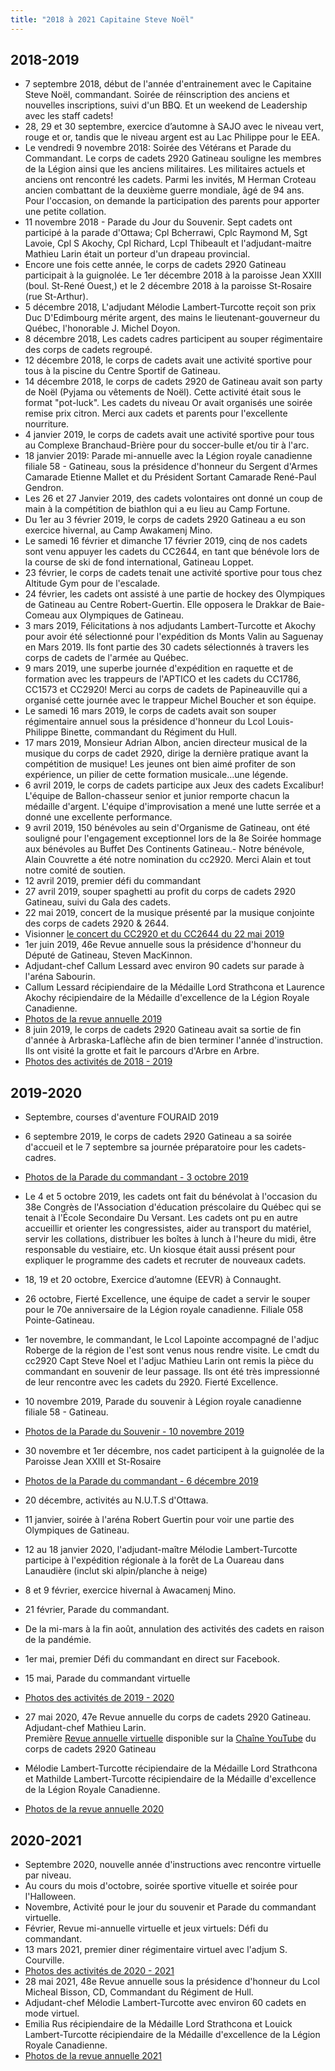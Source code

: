 ```yaml
---
title: "2018 à 2021 Capitaine Steve Noël"
---
```


## 2018-2019

* 7 septembre 2018, début de l'année d'entrainement avec le Capitaine Steve Noël, commandant. Soirée de réinscription des anciens et nouvelles inscriptions, suivi d'un BBQ. Et un weekend de Leadership avec les staff cadets!
* 28, 29 et 30 septembre, exercice d’automne à SAJO avec le niveau vert, rouge et or, tandis que le niveau argent est au Lac Philippe pour le EEA.
* Le vendredi 9 novembre 2018: Soirée des Vétérans et Parade du Commandant. Le corps de cadets 2920 Gatineau souligne les membres de la Légion ainsi que les anciens militaires. Les militaires actuels et anciens ont rencontré les cadets. Parmi les invités, M Herman Croteau ancien combattant de la deuxième guerre mondiale, âgé de 94 ans. Pour l'occasion, on demande la participation des parents pour apporter une petite collation.
* 11 novembre 2018 - Parade du Jour du Souvenir. Sept cadets ont participé à la parade d'Ottawa; Cpl Bcherrawi, Cplc Raymond M, Sgt Lavoie, Cpl S Akochy, Cpl Richard, Lcpl Thibeault et l'adjudant-maitre Mathieu Larin était un porteur d'un drapeau provincial.
* Encore une fois cette année, le corps de cadets 2920 Gatineau participait à la guignolée. Le 1er décembre 2018 à la paroisse Jean XXIII (boul. St-René Ouest,) et le 2 décembre 2018 à la paroisse St-Rosaire (rue St-Arthur).
* 5 décembre 2018, L'adjudant Mélodie Lambert-Turcotte reçoit son prix Duc D'Edimbourg mérite argent, des mains le lieutenant-gouverneur du Québec, l'honorable J. Michel Doyon.
* 8 décembre 2018, Les cadets cadres participent au souper régimentaire des corps de cadets regroupé.
* 12 décembre 2018, le corps de cadets avait une activité sportive pour tous à la piscine du Centre Sportif de Gatineau.
* 14 décembre 2018, le corps de cadets 2920 de Gatineau avait son party de Noël (Pyjama ou vêtements de Noël). Cette activité était sous le format "pot-luck". Les cadets du niveau Or avait organisés une soirée remise prix citron. Merci aux cadets et parents pour l'excellente nourriture.
* 4 janvier 2019, le corps de cadets avait une activité sportive pour tous au Complexe Branchaud-Brière pour du soccer-bulle et/ou tir à l'arc.
* 18 janvier 2019: Parade mi-annuelle avec la Légion royale canadienne filiale 58 - Gatineau, sous la présidence d'honneur du Sergent d'Armes Camarade Etienne Mallet et du Président Sortant Camarade René-Paul Gendron.
* Les 26 et 27 Janvier 2019, des cadets volontaires ont donné un coup de main à la compétition de biathlon qui a eu lieu au Camp Fortune.
* Du 1er au 3 février 2019, le corps de cadets 2920 Gatineau a eu son exercice hivernal, au Camp Awakamenj Mino.
* Le samedi 16 février et dimanche 17 février 2019, cinq de nos cadets sont venu appuyer les cadets du CC2644, en tant que bénévole lors de la course de ski de fond international, Gatineau Loppet.
* 23 février, le corps de cadets tenait une activité sportive pour tous chez Altitude Gym pour de l'escalade.
* 24 février, les cadets ont assisté à une partie de hockey des Olympiques de Gatineau au Centre Robert-Guertin. Elle opposera le Drakkar de Baie-Comeau aux Olympiques de Gatineau.
* 3 mars 2019, Félicitations à nos adjudants Lambert-Turcotte et Akochy pour avoir été sélectionné pour l'expédition ds Monts Valin au Saguenay en Mars 2019. Ils font partie des 30 cadets sélectionnés à travers les corps de cadets de l'armée au Québec.
* 9 mars 2019, une superbe journée d'expédition en raquette et de formation avec les trappeurs de l'APTICO et les cadets du CC1786, CC1573 et CC2920! Merci au corps de cadets de Papineauville qui a organisé cette journée avec le trappeur Michel Boucher et son équipe.
* Le samedi 16 mars 2019, le corps de cadets avait son souper régimentaire annuel sous la présidence d'honneur du Lcol Louis-Philippe Binette, commandant du Régiment du Hull.
* 17 mars 2019, Monsieur Adrian Albon, ancien directeur musical de la musique du corps de cadet 2920, dirige la dernière pratique avant la compétition de musique! Les jeunes ont bien aimé profiter de son expérience, un pilier de cette formation musicale...une légende.
* 6 avril 2019, le corps de cadets participe aux Jeux des cadets Excalibur! L'équipe de Ballon-chasseur senior et junior remporte chacun la médaille d'argent. L'équipe d'improvisation a mené une lutte serrée et a donné une excellente performance.
* 9 avril 2019, 150 bénévoles au sein d'Organisme de Gatineau, ont été souligné pour l'engagement exceptionnel lors de la 8e Soirée hommage aux bénévoles au Buffet Des Continents Gatineau.- Notre bénévole, Alain Couvrette a été notre nomination du cc2920. Merci Alain et tout notre comité de soutien.
* 12 avril 2019, premier défi du commandant
* 27 avril 2019, souper spaghetti au profit du corps de cadets 2920 Gatineau, suivi du Gala des cadets.
* 22 mai 2019, concert de la musique présenté par la musique conjointe des corps de cadets 2920 & 2644.
* Visionner [le concert du CC2920 et du CC2644 du 22 mai 2019](https://www.youtube.com/watch?v=Nr46dZSocuM)
* 1er juin 2019, 46e Revue annuelle sous la présidence d'honneur du Député de Gatineau, Steven MacKinnon.
* Adjudant-chef Callum Lessard avec environ 90 cadets sur parade à l'aréna Sabourin.
* Callum Lessard récipiendaire de la Médaille Lord Strathcona et Laurence Akochy récipiendaire de la Médaille d'excellence de la Légion Royale Canadienne.
* [Photos de la revue annuelle 2019](https://photos.app.goo.gl/Pp8D7vakrt413Juf7)
* 8 juin 2019, le corps de cadets 2920 Gatineau avait sa sortie de fin d'année à Arbraska-Laflèche afin de bien terminer l'année d'instruction. Ils ont visité la grotte et fait le parcours d'Arbre en Arbre.
* [Photos des activités de 2018 - 2019](https://photos.app.goo.gl/L4C8GUSwfGDo2MEy7)

## 2019-2020

* Septembre, courses d'aventure FOURAID 2019
* 6 septembre 2019, le corps de cadets 2920 Gatineau a sa soirée d'accueil et le 7 septembre sa journée préparatoire pour les cadets-cadres.
* [Photos de la Parade du commandant - 3 octobre 2019](https://photos.app.goo.gl/uiFeu8fQNpEYCFMW8)
* Le 4 et 5 octobre 2019, les cadets ont fait du bénévolat à l'occasion du 38e Congrès de l'Association d'éducation préscolaire du Québec qui se tenait à l'École Secondaire Du Versant. Les cadets ont pu en autre accueillir et orienter les congressistes, aider au transport du matériel, servir les collations, distribuer les boîtes à lunch à l'heure du midi, être responsable du vestiaire, etc. Un kiosque était aussi présent pour expliquer le programme des cadets et recruter de nouveaux cadets.
* 18, 19 et 20 octobre, Exercice d’automne (EEVR) à Connaught.
* 26 octobre, Fierté Excellence, une équipe de cadet a servir le souper pour le 70e anniversaire de la Légion royale canadienne. Filiale 058 Pointe-Gatineau.
* 1er novembre, le commandant, le Lcol Lapointe accompagné de l'adjuc Roberge de la région de l'est sont venus nous rendre visite. Le cmdt du cc2920 Capt Steve Noel et l'adjuc Mathieu Larin ont remis la pièce du commandant en souvenir de leur passage. Ils ont été très impressionné de leur rencontre avec les cadets du 2920. Fierté Excellence.
* 10 novembre 2019, Parade du souvenir à Légion royale canadienne filiale 58 - Gatineau.
* [Photos de la Parade du Souvenir - 10 novembre 2019](https://photos.app.goo.gl/F72BNEVgTBpB8W6V7)
* 30 novembre et 1er décembre, nos cadet participent à la guignolée de la Paroisse Jean XXIII et St-Rosaire
* [Photos de la Parade du commandant - 6 décembre 2019](https://photos.app.goo.gl/zUozZuWS4a9Evn4C6)
* 20 décembre, activités au N.U.T.S d'Ottawa.
* 11 janvier, soirée à l'aréna Robert Guertin pour voir une partie des Olympiques de Gatineau.
* 12 au 18 janvier 2020, l'adjudant-maître Mélodie Lambert-Turcotte participe à l'expédition régionale à la forêt de La Ouareau dans Lanaudière (inclut ski alpin/planche à neige)
* 8 et 9 février, exercice hivernal à Awacamenj Mino.
* 21 février, Parade du commandant.
* De la mi-mars à la fin août, annulation des activités des cadets en raison de la pandémie.  
    
* 1er mai, premier Défi du commandant en direct sur Facebook.
* 15 mai, Parade du commandant virtuelle
* [Photos des activités de 2019 - 2020](https://photos.app.goo.gl/FEJjuVHVAs5S7kk79)
* 27 mai 2020, 47e Revue annuelle du corps de cadets 2920 Gatineau. Adjudant-chef Mathieu Larin.  
    Première [Revue annuelle virtuelle](https://www.youtube.com/watch?v=tc9-jVzcr9c) disponible sur la [Chaîne YouTube](https://www.youtube.com/channel/UCUP77thggoJukBjgqCWKIHQ) du corps de cadets 2920 Gatineau
* Mélodie Lambert-Turcotte récipiendaire de la Médaille Lord Strathcona et Mathilde Lambert-Turcotte récipiendaire de la Médaille d'excellence de la Légion Royale Canadienne.
* [Photos de la revue annuelle 2020](https://photos.app.goo.gl/oXy4s9w3jqvPbUSo6)

## 2020-2021

* Septembre 2020, nouvelle année d'instructions avec rencontre virtuelle par niveau.
* Au cours du mois d'octobre, soirée sportive vituelle et soirée pour l'Halloween.
* Novembre, Activité pour le jour du souvenir et Parade du commandant virtuelle.
* Février, Revue mi-annuelle virtuelle et jeux virtuels: Défi du commandant.
* 13 mars 2021, premier diner régimentaire virtuel avec l'adjum S. Courville.
* [Photos des activités de 2020 - 2021](https://photos.app.goo.gl/TcU3BQDNiUeLSamKA)
* 28 mai 2021, 48e Revue annuelle sous la présidence d'honneur du Lcol Micheal Bisson, CD, Commandant du Régiment de Hull.
* Adjudant-chef Mélodie Lambert-Turcotte avec environ 60 cadets en mode virtuel.
* Emilia Rus récipiendaire de la Médaille Lord Strathcona et Louick Lambert-Turcotte récipiendaire de la Médaille d'excellence de la Légion Royale Canadienne.
* [Photos de la revue annuelle 2021](https://photos.app.goo.gl/Ht6WZu6CbYgxHrGp9)
